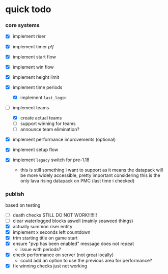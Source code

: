 # quick todo

### core systems

- [x] implement riser
- [x] implement timer *p!f*
- [x] implement start flow
- [x] implement win flow

- [x] implement height limit

- [x] implement time periods
  - [x] implement `last_login`

- [ ] implement teams
  - [x] create actual teams
  - [ ] support winning for teams
  - [ ] announce team elimination?

- [x] implement performance improvements (optional)

- [x] implement setup flow

- [x] implement `legacy` switch for pre-1.18
  - this is still something i want to support as it means the datapack will be more widely accessible, pretty important considering this is the only lava rising datapack on PMC (last time i checked)

### publish
based on testing

- [ ] death checks STILL DO NOT WORK!!!!!!!
- [ ] clear waterlogged blocks aswell (mainly seaweed things)
- [x] actually summon riser entity
- [x] implement x seconds left countdown
- [x] trim starting title on game start
- [x] ensure "pvp has been enabled" message does not repeat
  - issue with periods?
- [x] check performance on server (not great locally)
  - could add an option to use the previous area for performance?
- [x] fix winning checks just not working